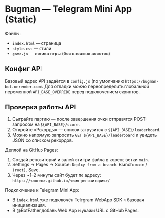 # Bugman — Telegram Mini App (Static)

Файлы:
- `index.html` — страница
- `style.css` — стили
- `game.js` — логика игры (без внешних ассетов)

## Конфиг API

Базовый адрес API задаётся в `config.js` (по умолчанию `https://bugman-bot.onrender.com`).
Для отладки можно переопределить глобальной переменной `API_BASE_OVERRIDE` перед подключением скриптов.

## Проверка работы API

1. Сыграйте партию — после завершения очки отправятся POST-запросом на `${API_BASE}/score`.
2. Откройте «Рекорды» — список загрузится с `${API_BASE}/leaderboard`.
3. Можно напрямую запросить `GET ${API_BASE}/leaderboard` и увидеть JSON со списком рекордов.

Деплой на GitHub Pages:
1) Создай репозиторий и залей эти три файла в корень ветки `main`.
2) Settings → Pages → Source: `Deploy from a branch`. Branch: `main` / `(root)`. Save.
3) Через ~1–2 минуты сайт будет по адресу:
   `https://<логин>.github.io/<имя-репозитория>/`

Подключение к Telegram Mini App:
- В `index.html` уже подключён Telegram WebApp SDK и базовая инициализация.
- В @BotFather добавь Web App и укажи URL с GitHub Pages.
